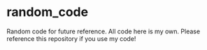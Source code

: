 # random_code
Random code for future reference.
All code here is my own. Please reference this repository if you use my code!
